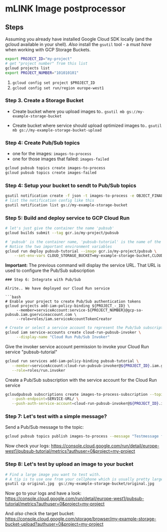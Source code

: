 # mLINK Image postprocessor


## Steps

Assuming you already have installed Google Cloud SDK locally (and the gcloud available in your shell).
*Also* install the `gsutil` tool - a *must have* when working with GCP Storage Buckets.


```bash
export PROJECT_ID="my-project"
# get "project number" from this list
gcloud projects list
export PROJECT_NUMBER="101010101"
```
1. `gcloud config set project $PROJECT_ID`
2. `gcloud config set run/region europe-west1`


### Step 3. Create a Storage Bucket

- Create bucket where you upload images to.. `gsutil mb gs://my-example-storage-bucket`

- Create bucket where service should upload optimized images to.. `gsutil mb gs://my-example-storage-bucket-upload`


### Step 4: Create Pub/Sub topics

- one for the images: `images-to-process`
- one for those images that failed: `images-failed`

```bash
gcloud pubsub topics create images-to-process
gcloud pubsub topics create images-failed
```


### Step 4: Setup your bucket to sendt to Pub/Sub topics

```bash
gsutil notification create -f json -t images-to-process -e OBJECT_FINALIZE gs://my-example-storage-bucket
# list the notification config like this
gsutil notification list gs://my-example-storage-bucket
```


### Step 5: Build and deploy service to GCP Cloud Run

```bash
# let's just give the container the name 'pubsub'
gcloud builds submit --tag gcr.io/my-project/pubsub

# 'pubsub' is the container name, 'pubsub-tutorial' is the name of the service
# Notice the two important environment variables
gcloud run deploy pubsub-tutorial --image gcr.io/my-project/pubsub \
    --set-env-vars CLOUD_STORAGE_BUCKET=my-example-storage-bucket,CLOUD_UPLOAD_STORAGE_BUCKET=my-example-storage-bucket-upload
```

**Important:** The previous command will display the service URL. That URL is used to configure the Pub/Sub subscription

```
### Step 6: Integrate with Pub/Sub

Alrite.. We have deployed our Cloud Run service

```bash
# Enable your project to create Pub/Sub authentication tokens
gcloud projects add-iam-policy-binding ${PROJECT_-_ID} \
     --member=serviceAccount:service-${PROJECT_NUMBER}@gcp-sa-pubsub.iam.gserviceaccount.com \
     --role=roles/iam.serviceAccountTokenCreator
```


```bash
# Create or select a service account to represent the Pub/Sub subscription identity
gcloud iam service-accounts create cloud-run-pubsub-invoker \
     --display-name "Cloud Run Pub/Sub Invoker"
```

Give the invoker service account permission to invoke your Cloud Run service "pubsub-tutorial"
```bash
gcloud run services add-iam-policy-binding pubsub-tutorial \
   --member=serviceAccount:cloud-run-pubsub-invoker@${PROJECT_ID}.iam.gserviceaccount.com \
   --role=roles/run.invoker
```

Create a Pub/Sub subscription with the service account for the Cloud Run service
```bash
gcloudpubsub subscriptions create images-to-process-subscription --topic images-to-process \
   --push-endpoint=SERVICE-URL/ \
   --push-auth-service-account=cloud-run-pubsub-invoker@${PROJECT_ID}.iam.gserviceaccount.com
```


### Step 7: Let's test with a simple message?

Send a Pub/Sub message to the topic:

```bash
gcloud pubsub topics publish images-to-process --message "Testmessage from my laptop"
```

Now check your logs: https://console.cloud.google.com/run/detail/europe-west1/pubsub-tutorial/metrics?authuser=0&project=my-project


### Step 8: Let's test by upload an image to your bucket

```bash
# Find a large image you want to test with.
# A tip is to use one from your cellphone which is usually pretty large..
gsutil cp original.jpg  gs://my-example-storage-bucket/original.jpg
```

Now go to your logs and have a look: https://console.cloud.google.com/run/detail/europe-west1/pubsub-tutorial/metrics?authuser=0&project=my-project

And *also* check the target bucket: https://console.cloud.google.com/storage/browser/my-example-storage-bucket-upload?authuser=0&project=my-project
